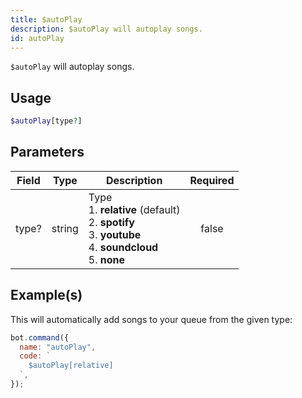 ```yaml
---
title: $autoPlay
description: $autoPlay will autoplay songs.
id: autoPlay
---
```


`$autoPlay` will autoplay songs.

## Usage

```php
$autoPlay[type?]
```

## Parameters

| Field | Type   | Description                                                                                                                   | Required |
| ----- | ------ | ----------------------------------------------------------------------------------------------------------------------------- | :------: |
| type? | string | Type <br /> 1. **relative** (default) <br /> 2. **spotify** <br /> 3. **youtube** <br /> 4. **soundcloud** <br /> 5. **none** |  false   |

## Example(s)

This will automatically add songs to your queue from the given type:

```javascript
bot.command({
  name: "autoPlay",
  code: `
    $autoPlay[relative]
  `,
});
```
